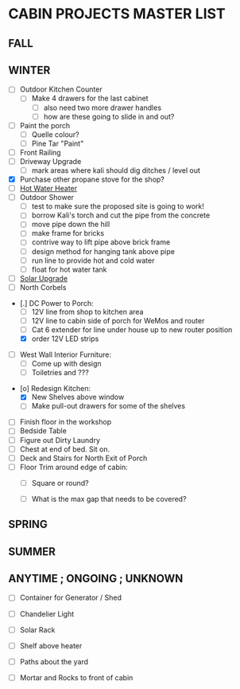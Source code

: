 # CABIN PROJECTS MASTER LIST


## FALL 

## WINTER 

- [ ] Outdoor Kitchen Counter 
    - [ ] Make 4 drawers for the last cabinet
        - [ ] also need two more drawer handles
        - [ ] how are these going to slide in and out?
- [ ] Paint the porch 
    - [ ] Quelle colour?
    - [ ] Pine Tar "Paint"
- [ ] Front Railing 
- [ ] Driveway Upgrade 
    - [ ] mark areas where kali should dig ditches / level out
- [X] Purchase other propane stove for the shop?
- [ ] [Hot Water Heater](hot-water-system)
- [ ] Outdoor Shower 
    - [ ] test to make sure the proposed site is going to work!
    - [ ] borrow Kali's torch and cut the pipe from the concrete
    - [ ] move pipe down the hill
    - [ ] make frame for bricks
    - [ ] contrive way to lift pipe above brick frame
    - [ ] design method for hanging tank above pipe
    - [ ] run line to provide hot and cold water
    - [ ] float for hot water tank
- [ ] [Solar Upgrade](solar-upgrade)
- [ ] North Corbels 
- [.] DC Power to Porch:
    - [ ] 12V line from shop to kitchen area
    - [ ] 12V line to cabin side of porch for WeMos and router
    - [ ] Cat 6 extender for line under house up to new router position
    - [X] order 12V LED strips
- [ ] West Wall Interior Furniture:
    - [ ] Come up with design
    - [ ] Toiletries and ???
- [o] Redesign Kitchen:
    - [X] New Shelves above window
    - [ ] Make pull-out drawers for some of the shelves
- [ ] Finish floor in the workshop 
- [ ] Bedside Table
- [ ] Figure out Dirty Laundry
- [ ] Chest at end of bed. Sit on. 
- [ ] Deck and Stairs for North Exit of Porch 
- [ ] Floor Trim around edge of cabin:
    - [ ] Square or round?
    - [ ] What is the max gap that needs to be covered?


## SPRING 




## SUMMER 




## ANYTIME ; ONGOING ; UNKNOWN 


- [ ] Container for Generator / Shed 
- [ ] Chandelier Light 
- [ ] Solar Rack 
- [ ] Shelf above heater 
- [ ] Paths about the yard 
- [ ] Mortar and Rocks to front of cabin


